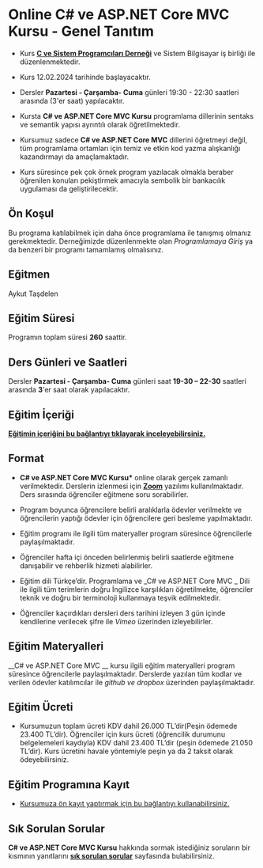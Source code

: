 # Online C# ve ASP.NET Core MVC Kursu - Genel Tanıtım

+ Kurs [__C ve Sistem Programcıları Derneği__](http://www.csystem.org/) ve Sistem Bilgisayar iş birliği ile düzenlenmektedir. 

+ Kurs 12.02.2024 tarihinde başlayacaktır.

+ Dersler __Pazartesi - Çarşamba- Cuma__ günleri 19:30 - 22:30 saatleri arasında (3'er saat) yapılacaktır.

+ Kursta __C# ve ASP.NET Core MVC Kursu__ programlama dillerinin sentaks ve semantik yapısı ayrıntılı olarak öğretilmektedir.

+ Kursumuz sadece __C# ve ASP.NET Core MVC__ dillerini öğretmeyi değil, tüm programlama ortamları için temiz ve etkin kod yazma alışkanlığı kazandırmayı da amaçlamaktadır.

+ Kurs süresince pek çok örnek program yazılacak olmakla beraber öğrenilen konuları pekiştirmek amacıyla sembolik bir bankacılık uygulaması da geliştirilecektir.


## Ön Koşul
Bu programa katılabilmek için daha önce programlama ile tanışmış olmanız gerekmektedir. Derneğimizde düzenlenmekte olan _Programlamaya Giriş_ ya da benzeri bir programı tamamlamış olmalısınız.

## Eğitmen
Aykut Taşdelen

## Eğitim Süresi
Programın toplam süresi __260__ saattir. 

## Ders Günleri ve Saatleri
Dersler __Pazartesi - Çarşamba- Cuma__ günleri saat __19-30 – 22-30__ saatleri arasında __3__'er saat olarak yapılacaktır.


## Eğitim İçeriği
__[Eğitimin içeriğini bu bağlantıyı tıklayarak inceleyebilirsiniz.](https://github.com/CSD-1993/Online-CSharp-ile-Nesne-Yonelimli-Programlama-Kursu-12-Subat-2024/blob/main/kurs_icerigi.md)__


## Format
+ __C# ve ASP.NET Core MVC Kursu*__ online olarak gerçek zamanlı verilmektedir. Derslerin izlenmesi için __[Zoom](https://zoom.us/)__ yazılımı kullanılmaktadır. Ders sırasında öğrenciler eğitmene soru sorabilirler.

+ Program boyunca öğrencilere belirli aralıklarla ödevler verilmekte ve öğrencilerin yaptığı ödevler için öğrencilere geri besleme yapılmaktadır.

+ Eğitim programı ile ilgili tüm materyaller program süresince öğrencilerle paylaşılmaktadır.

+ Öğrenciler hafta içi önceden belirlenmiş belirli saatlerde eğitmene danışabilir ve rehberlik hizmeti alabilirler.

+ Eğitim dili Türkçe’dir. Programlama ve _C# ve ASP.NET Core MVC _ Dili ile ilgili tüm terimlerin doğru İngilizce karşılıkları öğretilmekte, öğrenciler teknik ve doğru bir terminoloji kullanmaya teşvik edilmektedir.

+ Öğrenciler kaçırdıkları dersleri ders tarihini izleyen 3 gün içinde kendilerine verilecek şifre ile _Vimeo_ üzerinden izleyebilirler.

## Eğitim Materyalleri
__C# ve ASP.NET Core MVC __ kursu ilgili eğitim materyalleri program süresince öğrencilerle paylaşılmaktadır. Derslerde yazılan tüm kodlar ve verilen ödevler katılımcılar ile _github ve dropbox_ üzerinden paylaşılmaktadır.

## Eğitim Ücreti
 + Kursumuzun toplam ücreti KDV dahil 26.000 TL’dir(Peşin ödemede 23.400 TL’dir). Öğrenciler için kurs ücreti (öğrencilik durumunu belgelemeleri kaydıyla) KDV dahil 23.400 TL’dir (peşin ödemede 21.050 TL’dir).  Kurs ücretini havale yöntemiyle peşin ya da 2 taksit olarak ödeyebilirsiniz.


## Eğitim Programına Kayıt
+ [Kursumuza ön kayıt yaptırmak için bu bağlantıyı kullanabilirsiniz.](https://us06web.zoom.us/meeting/register/tZwtf-uuqTMjHNwZj_SpbLT7f24qBT-Yy95T)

## Sık Sorulan Sorular
__C# ve ASP.NET Core MVC Kursu__ hakkında sormak istediğiniz soruların bir kısmının yanıtlarını [__sık sorulan sorular__](https://github.com/CSD-1993/Online-CSharp-ile-Nesne-Yonelimli-Programlama-Kursu-12-Subat-2024/blob/main/sss.md) sayfasında bulabilirsiniz. 
